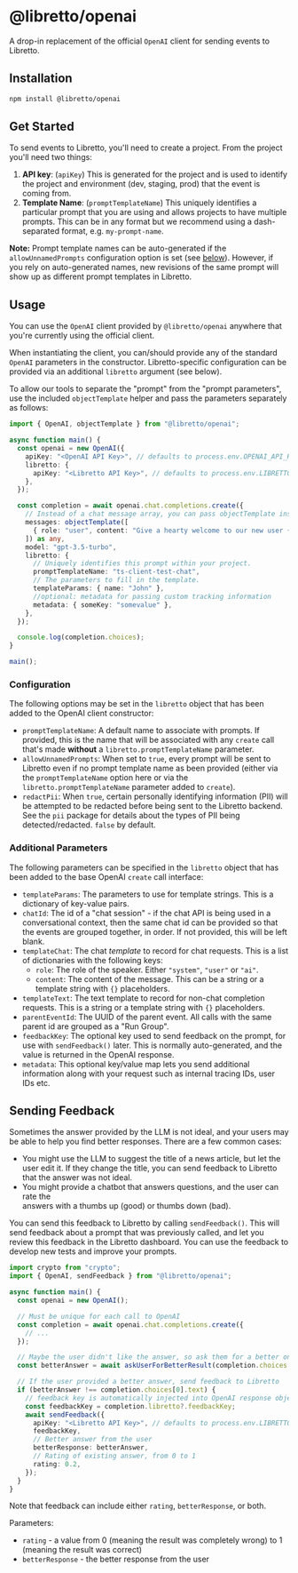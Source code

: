 # @libretto/openai

A drop-in replacement of the official `OpenAI` client for sending events to Libretto.

## Installation

```bash
npm install @libretto/openai
```

## Get Started

To send events to Libretto, you'll need to create a project. From the project you'll need two things:

1. **API key**: (`apiKey`) This is generated for the project and is used to identify the project and environment (dev, staging, prod) that the event is coming from.
2. **Template Name**: (`promptTemplateName`) This uniquely identifies a particular prompt that you are using and allows projects to have multiple prompts. This can be in any format but we recommend using a dash-separated format, e.g. `my-prompt-name`.

**Note:** Prompt template names can be auto-generated if the `allowUnnamedPrompts` configuration option is set (see [below](#configuration)). However, if you rely on auto-generated names, new revisions of the same prompt will show up as different prompt templates in Libretto.

## Usage

You can use the `OpenAI` client provided by `@libretto/openai` anywhere that you're currently using the official client.

When instantiating the client, you can/should provide any of the standard `OpenAI` parameters in the constructor. Libretto-specific configuration can be provided via an additional `libretto` argument (see below).

To allow our tools to separate the "prompt" from the "prompt parameters", use the included `objectTemplate` helper and pass the parameters separately as follows:

```typescript
import { OpenAI, objectTemplate } from "@libretto/openai";

async function main() {
  const openai = new OpenAI({
    apiKey: "<OpenAI API Key>", // defaults to process.env.OPENAI_API_KEY
    libretto: {
      apiKey: "<Libretto API Key>", // defaults to process.env.LIBRETTO_API_KEY
    },
  });

  const completion = await openai.chat.completions.create({
    // Instead of a chat message array, you can pass objectTemplate instead.
    messages: objectTemplate([
      { role: "user", content: "Give a hearty welcome to our new user {name}" },
    ]) as any,
    model: "gpt-3.5-turbo",
    libretto: {
      // Uniquely identifies this prompt within your project.
      promptTemplateName: "ts-client-test-chat",
      // The parameters to fill in the template.
      templateParams: { name: "John" },
      //optional: metadata for passing custom tracking information
      metadata: { someKey: "somevalue" },
    },
  });

  console.log(completion.choices);
}

main();
```

### Configuration

The following options may be set in the `libretto` object that has been added to the OpenAI client constructor:

- `promptTemplateName`: A default name to associate with prompts. If provided,
  this is the name that will be associated with any `create` call that's made
  **without** a `libretto.promptTemplateName` parameter.
- `allowUnnamedPrompts`: When set to `true`, every prompt will be sent to
  Libretto even if no prompt template name as been provided (either via the
  `promptTemplateName` option here or via the `libretto.promptTemplateName`
  parameter added to `create`).
- `redactPii`: When `true`, certain personally identifying information (PII)
  will be attempted to be redacted before being sent to the Libretto backend.
  See the `pii` package for details about the types of PII being detected/redacted.
  `false` by default.

### Additional Parameters

The following parameters can be specified in the `libretto` object that has been
added to the base OpenAI `create` call interface:

- `templateParams`: The parameters to use for template strings. This is a
  dictionary of key-value pairs.
- `chatId`: The id of a "chat session" - if the chat API is being used in a
  conversational context, then the same chat id can be provided so that the
  events are grouped together, in order. If not provided, this will be left
  blank.
- `templateChat`: The chat _template_ to record for chat requests. This is a
  list of dictionaries with the following keys:
  - `role`: The role of the speaker. Either `"system"`, `"user"` or `"ai"`.
  - `content`: The content of the message. This can be a string or a template
    string with `{}` placeholders.
- `templateText`: The text template to record for non-chat completion requests.
  This is a string or a template string with `{}` placeholders.
- `parentEventId`: The UUID of the parent event. All calls with the same
  parent id are grouped as a "Run Group".
- `feedbackKey`: The optional key used to send feedback on the prompt, for
  use with `sendFeedback()` later. This is normally auto-generated, and the
  value is returned in the OpenAI response.
- `metadata`: This optional key/value map lets you send additional information
  along with your request such as internal tracing IDs, user IDs etc.

## Sending Feedback

Sometimes the answer provided by the LLM is not ideal, and your users may be
able to help you find better responses. There are a few common cases:

- You might use the LLM to suggest the title of a news article, but let the
  user edit it. If they change the title, you can send feedback to Libretto
  that the answer was not ideal.
- You might provide a chatbot that answers questions, and the user can rate the  
  answers with a thumbs up (good) or thumbs down (bad).

You can send this feedback to Libretto by calling `sendFeedback()`. This will
send feedback about a prompt that was previously called, and let you review
this feedback in the Libretto dashboard. You can use the feedback to develop new
tests and improve your prompts.

```typescript
import crypto from "crypto";
import { OpenAI, sendFeedback } from "@libretto/openai";

async function main() {
  const openai = new OpenAI();

  // Must be unique for each call to OpenAI
  const completion = await openai.chat.completions.create({
    // ...
  });

  // Maybe the user didn't like the answer, so ask them for a better one.
  const betterAnswer = await askUserForBetterResult(completion.choices[0].text);

  // If the user provided a better answer, send feedback to Libretto
  if (betterAnswer !== completion.choices[0].text) {
    // feedback key is automatically injected into OpenAI response object.
    const feedbackKey = completion.libretto?.feedbackKey;
    await sendFeedback({
      apiKey: "<Libretto API Key>", // defaults to process.env.LIBRETTO_API_KEY
      feedbackKey,
      // Better answer from the user
      betterResponse: betterAnswer,
      // Rating of existing answer, from 0 to 1
      rating: 0.2,
    });
  }
}
```

Note that feedback can include either `rating`, `betterResponse`, or both.

Parameters:

- `rating` - a value from 0 (meaning the result was completely wrong) to 1 (meaning the result was correct)
- `betterResponse` - the better response from the user
